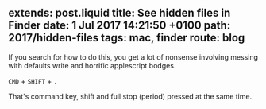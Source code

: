 extends: post.liquid
title: See hidden files in Finder
date: 1 Jul 2017 14:21:50 +0100
path: 2017/hidden-files
tags: mac, finder
route: blog
---
If you search for how to do this, you get a lot of nonsense involving messing with defaults write and horrific applescript bodges.

`CMD` + `SHIFT` + `.`

That's command key, shift and full stop (period) pressed at the same time.

